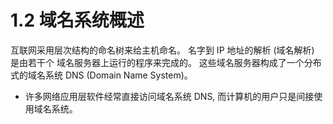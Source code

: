 # 1.2 域名系统概述

互联网采用层次结构的命名树来给主机命名。
名字到 IP 地址的解析 (域名解析) 是由若干个 域名服务器上运行的程序来完成的。
这些域名服务器构成了一个分布式的域名系统 DNS (Domain Name System)。
- 许多网络应用层软件经常直接访问域名系统 DNS, 而计算机的用户只是间接使用域名系统。

